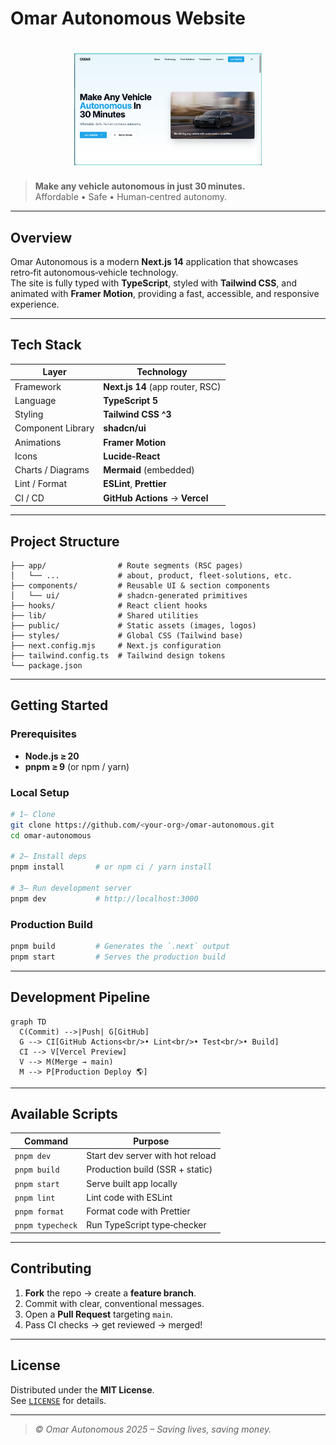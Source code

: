 # Omar Autonomous Website

<h1 align="center">
  <img src="home.png" alt="Homepage Screenshot" width="300">
</h1>

> **Make any vehicle autonomous in just 30 minutes.**  
> Affordable&nbsp;•&nbsp;Safe&nbsp;•&nbsp;Human‑centred autonomy.

---

## Overview
Omar Autonomous is a modern **Next.js&nbsp;14** application that showcases retro‑fit autonomous‑vehicle technology.  
The site is fully typed with **TypeScript**, styled with **Tailwind CSS**, and animated with **Framer Motion**, providing a fast, accessible, and responsive experience.


---

## Tech Stack
| Layer              | Technology |
| ------------------ | ---------- |
| Framework          | **Next.js 14** (app router, RSC) |
| Language           | **TypeScript 5** |
| Styling            | **Tailwind CSS ^3** |
| Component Library  | **shadcn/ui** |
| Animations         | **Framer Motion** |
| Icons              | **Lucide‑React** |
| Charts / Diagrams  | **Mermaid** (embedded) |
| Lint / Format      | **ESLint**, **Prettier** |
| CI / CD            | **GitHub Actions** → **Vercel** |

---

## Project Structure
```text
├── app/                # Route segments (RSC pages)
│   └── ...             # about, product, fleet-solutions, etc.
├── components/         # Reusable UI & section components
│   └── ui/             # shadcn-generated primitives
├── hooks/              # React client hooks
├── lib/                # Shared utilities
├── public/             # Static assets (images, logos)
├── styles/             # Global CSS (Tailwind base)
├── next.config.mjs     # Next.js configuration
├── tailwind.config.ts  # Tailwind design tokens
└── package.json
```

---

## Getting Started

### Prerequisites
- **Node.js ≥ 20**
- **pnpm ≥ 9** (or npm / yarn)

### Local Setup
```bash
# 1‒ Clone
git clone https://github.com/<your‑org>/omar-autonomous.git
cd omar-autonomous

# 2‒ Install deps
pnpm install       # or npm ci / yarn install

# 3‒ Run development server
pnpm dev           # http://localhost:3000
```

### Production Build
```bash
pnpm build         # Generates the `.next` output
pnpm start         # Serves the production build
```

---

## Development Pipeline

```mermaid
graph TD
  C(Commit) -->|Push| G[GitHub]
  G --> CI[GitHub Actions<br/>• Lint<br/>• Test<br/>• Build]
  CI --> V[Vercel Preview]
  V --> M(Merge → main)
  M --> P[Production Deploy 🌎]
```
---

## Available Scripts

| Command          | Purpose                           |
| ---------------- | --------------------------------- |
| `pnpm dev`       | Start dev server with hot reload  |
| `pnpm build`     | Production build (SSR + static)   |
| `pnpm start`     | Serve built app locally           |
| `pnpm lint`      | Lint code with ESLint             |
| `pnpm format`    | Format code with Prettier         |
| `pnpm typecheck` | Run TypeScript type‑checker       |

---

## Contributing
1. **Fork** the repo → create a **feature branch**.  
2. Commit with clear, conventional messages.  
3. Open a **Pull Request** targeting `main`.  
4. Pass CI checks → get reviewed → merged!

---

## License
Distributed under the **MIT License**.  
See [`LICENSE`](LICENSE) for details.

---

> _© Omar Autonomous 2025 – Saving lives, saving money._
